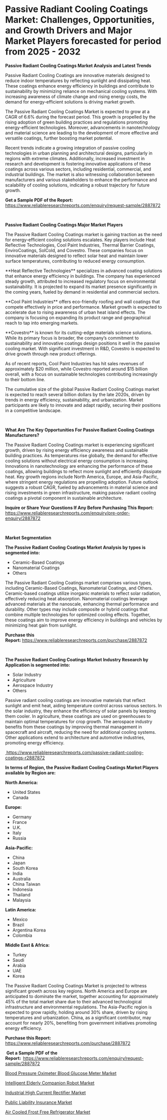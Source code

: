 <p><h1>Passive Radiant Cooling Coatings Market: Challenges, Opportunities, and Growth Drivers and Major Market Players forecasted for period from 2025 - 2032</h1></p><p><strong>Passive Radiant Cooling Coatings Market Analysis and Latest Trends</strong></p>
<p><p>Passive Radiant Cooling Coatings are innovative materials designed to reduce indoor temperatures by reflecting sunlight and dissipating heat. These coatings enhance energy efficiency in buildings and contribute to sustainability by minimizing reliance on mechanical cooling systems. With increasing awareness of climate change and rising energy costs, the demand for energy-efficient solutions is driving market growth.</p><p>The Passive Radiant Cooling Coatings Market is expected to grow at a CAGR of 6.6% during the forecast period. This growth is propelled by the rising adoption of green building practices and regulations promoting energy-efficient technologies. Moreover, advancements in nanotechnology and material science are leading to the development of more effective and versatile coatings, further boosting market potential.</p><p>Recent trends indicate a growing integration of passive cooling technologies in urban planning and architectural designs, particularly in regions with extreme climates. Additionally, increased investment in research and development is fostering innovative applications of these coatings across various sectors, including residential, commercial, and industrial buildings. The market is also witnessing collaboration between manufacturers and various stakeholders to enhance the performance and scalability of cooling solutions, indicating a robust trajectory for future growth.</p></p>
<p><strong>Get a Sample PDF of the Report:&nbsp;</strong> <a href="https://www.reliableresearchreports.com/enquiry/request-sample/2887872?utm_campaign=102&utm_medium=2&utm_source=Github&utm_content=ia&utm_term=14032025&utm_id=passive-radiant-cooling-coatings">https://www.reliableresearchreports.com/enquiry/request-sample/2887872</a></p>
<p>&nbsp;</p>
<p><strong>Passive Radiant Cooling Coatings Major Market Players</strong></p>
<p><p>The Passive Radiant Cooling Coatings market is gaining traction as the need for energy-efficient cooling solutions escalates. Key players include Heat Reflective Technologies, Cool Paint Industries, Thermal Barrier Coatings, EnviroCoatings, SolCold, and Covestro. These companies focus on innovative materials designed to reflect solar heat and maintain lower surface temperatures, contributing to reduced energy consumption.</p><p>**Heat Reflective Technologies** specializes in advanced coating solutions that enhance energy efficiency in buildings. The company has experienced steady growth, attributed to increased regulatory focus on environmental sustainability. It is projected to expand its market presence significantly in the coming years, fueled by demand in residential and commercial sectors.</p><p>**Cool Paint Industries** offers eco-friendly roofing and wall coatings that compete effectively in price and performance. Market growth is expected to accelerate due to rising awareness of urban heat island effects. The company is focusing on expanding its product range and geographical reach to tap into emerging markets.</p><p>**Covestro** is known for its cutting-edge materials science solutions. While its primary focus is broader, the company’s commitment to sustainability and innovative coatings design positions it well in the passive cooling market. With significant investment in R&D, Covestro is expected to drive growth through new product offerings.</p><p>As of recent reports, Cool Paint Industries has hit sales revenues of approximately $20 million, while Covestro reported around $15 billion overall, with a focus on sustainable technologies contributing increasingly to their bottom line.</p><p>The cumulative size of the global Passive Radiant Cooling Coatings market is expected to reach several billion dollars by the late 2020s, driven by trends in energy efficiency, sustainability, and urbanization. Market participants are likely to innovate and adapt rapidly, securing their positions in a competitive landscape.</p></p>
<p>&nbsp;</p>
<p><strong>What Are The Key Opportunities For Passive Radiant Cooling Coatings Manufacturers?</strong></p>
<p><p>The Passive Radiant Cooling Coatings market is experiencing significant growth, driven by rising energy efficiency awareness and sustainable building practices. As temperatures rise globally, the demand for effective cooling solutions without electrical energy consumption is increasing. Innovations in nanotechnology are enhancing the performance of these coatings, allowing buildings to reflect more sunlight and efficiently dissipate heat. Key growth regions include North America, Europe, and Asia-Pacific, where stringent energy regulations are propelling adoption. Future outlook suggests a robust CAGR, fueled by advancements in material science and rising investments in green infrastructure, making passive radiant cooling coatings a pivotal component in sustainable architecture.</p></p>
<p><strong>Inquire or Share Your Questions If Any Before Purchasing This Report:</strong> <a href="https://www.reliableresearchreports.com/enquiry/pre-order-enquiry/2887872?utm_campaign=102&utm_medium=2&utm_source=Github&utm_content=ia&utm_term=14032025&utm_id=passive-radiant-cooling-coatings">https://www.reliableresearchreports.com/enquiry/pre-order-enquiry/2887872</a></p>
<p>&nbsp;</p>
<p><strong>Market Segmentation</strong></p>
<p><strong>The Passive Radiant Cooling Coatings Market Analysis by types is segmented into:</strong></p>
<p><ul><li>Ceramic-Based Coatings</li><li>Nanomaterial Coatings</li><li>Others</li></ul></p>
<p><p>The Passive Radiant Cooling Coatings market comprises various types, including Ceramic-Based Coatings, Nanomaterial Coatings, and Others. Ceramic-based coatings utilize inorganic materials to reflect solar radiation, effectively reducing heat absorption. Nanomaterial coatings leverage advanced materials at the nanoscale, enhancing thermal performance and durability. Other types may include composite or hybrid coatings that combine multiple technologies for optimized cooling effects. Together, these coatings aim to improve energy efficiency in buildings and vehicles by minimizing heat gain from sunlight.</p></p>
<p><strong>Purchase this Report:&nbsp;</strong><a href="https://www.reliableresearchreports.com/purchase/2887872?utm_campaign=102&utm_medium=2&utm_source=Github&utm_content=ia&utm_term=14032025&utm_id=passive-radiant-cooling-coatings">https://www.reliableresearchreports.com/purchase/2887872</a></p>
<p>&nbsp;</p>
<p><strong>The Passive Radiant Cooling Coatings Market Industry Research by Application is segmented into:</strong></p>
<p><ul><li>Solar Industry</li><li>Agriculture</li><li>Aerospace Industry</li><li>Others</li></ul></p>
<p><p>Passive radiant cooling coatings are innovative materials that reflect sunlight and emit heat, aiding temperature control across various sectors. In the solar industry, they enhance the efficiency of solar panels by keeping them cooler. In agriculture, these coatings are used on greenhouses to maintain optimal temperatures for crop growth. The aerospace industry benefits from these coatings by improving thermal management in spacecraft and aircraft, reducing the need for additional cooling systems. Other applications extend to architecture and automotive industries, promoting energy efficiency.</p></p>
<p><a href="https://www.reliableresearchreports.com/passive-radiant-cooling-coatings-r2887872?utm_campaign=102&utm_medium=2&utm_source=Github&utm_content=ia&utm_term=14032025&utm_id=passive-radiant-cooling-coatings">&nbsp;https://www.reliableresearchreports.com/passive-radiant-cooling-coatings-r2887872</a></p>
<p><strong>In terms of Region, the Passive Radiant Cooling Coatings Market Players available by Region are:</strong></p>
<p>
    <p> <strong> North America: </strong>
        <ul>
            <li>United States</li>
            <li>Canada</li>
        </ul>
        </p> 
    <p> <strong> Europe: </strong>
        <ul>
            <li>Germany</li>
            <li>France</li>
            <li>U.K.</li>
            <li>Italy</li>
            <li>Russia</li>
        </ul>
        </p> 
    <p> <strong> Asia-Pacific: </strong>
        <ul>
            <li>China</li>
            <li>Japan</li>
            <li>South Korea</li>
            <li>India</li>
            <li>Australia</li>
            <li>China Taiwan</li>
            <li>Indonesia</li>
            <li>Thailand</li>
            <li>Malaysia</li>
        </ul>
        </p> 
    <p> <strong> Latin America: </strong>
        <ul>
            <li>Mexico</li>
            <li>Brazil</li>
            <li>Argentina Korea</li>
            <li>Colombia</li>
        </ul>
        </p> 
    <p> <strong> Middle East & Africa: </strong>
        <ul>
            <li>Turkey</li>
            <li>Saudi</li>
            <li>Arabia</li>
            <li>UAE</li>
            <li>Korea</li>
        </ul>
    </p>
    </p>
<p><p>The Passive Radiant Cooling Coatings Market is projected to witness significant growth across key regions. North America and Europe are anticipated to dominate the market, together accounting for approximately 45% of the total market share due to their advanced technological infrastructure and environmental regulations. The Asia-Pacific region is expected to grow rapidly, holding around 30% share, driven by rising temperatures and urbanization. China, as a significant contributor, may account for nearly 20%, benefiting from government initiatives promoting energy efficiency.</p></p>
<p><strong>Purchase this Report: </strong><a href="https://www.reliableresearchreports.com/purchase/2887872?utm_campaign=102&utm_medium=2&utm_source=Github&utm_content=ia&utm_term=14032025&utm_id=passive-radiant-cooling-coatings">https://www.reliableresearchreports.com/purchase/2887872</a></p>
<p>&nbsp;<strong>Get a Sample PDF of the Report:&nbsp;&nbsp;</strong><a href="https://www.reliableresearchreports.com/enquiry/request-sample/2887872?utm_campaign=102&utm_medium=2&utm_source=Github&utm_content=ia&utm_term=14032025&utm_id=passive-radiant-cooling-coatings">https://www.reliableresearchreports.com/enquiry/request-sample/2887872</a></p>
<p><strong></strong></p>
<p><p><a href="https://github.com/dayaanapis5/Market-Research-Report-List-1/blob/main/blood-pressure-oximeter-blood-glucose-meter-market.md?utm_campaign=102&utm_medium=2&utm_source=Github&utm_content=ia&utm_term=14032025&utm_id=passive-radiant-cooling-coatings">Blood Pressure Oximeter Blood Glucose Meter Market</a></p><p><a href="https://github.com/casimbrhelck/Market-Research-Report-List-1/blob/main/intelligent-elderly-companion-robot-market.md?utm_campaign=102&utm_medium=2&utm_source=Github&utm_content=ia&utm_term=14032025&utm_id=passive-radiant-cooling-coatings">Intelligent Elderly Companion Robot Market</a></p><p><a href="https://github.com/daleogrando/Market-Research-Report-List-1/blob/main/industrial-high-current-rectifier-market.md?utm_campaign=102&utm_medium=2&utm_source=Github&utm_content=ia&utm_term=14032025&utm_id=passive-radiant-cooling-coatings">Industrial High Current Rectifier Market</a></p><p><a href="https://github.com/vaduzunny/Market-Research-Report-List-1/blob/main/public-liability-insurance-market.md?utm_campaign=102&utm_medium=2&utm_source=Github&utm_content=ia&utm_term=14032025&utm_id=passive-radiant-cooling-coatings">Public Liability Insurance Market</a></p><p><a href="https://github.com/ubavicachida/Market-Research-Report-List-1/blob/main/air-cooled-frost-free-refrigerator-market.md?utm_campaign=102&utm_medium=2&utm_source=Github&utm_content=ia&utm_term=14032025&utm_id=passive-radiant-cooling-coatings">Air Cooled Frost Free Refrigerator Market</a></p></p>